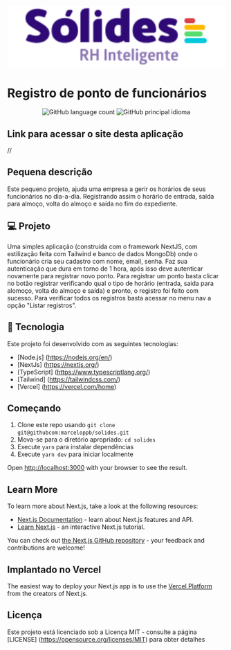 <img src="/public/logo.svg" alt="logo">

# Registro de ponto de funcionários

<p align = "center">
  <img alt = "GitHub language count" src = "https://img.shields.io/github/languages/count/marceloppb/solides">
  <img alt = "GitHub principal idioma" src = "https://img.shields.io/github/languages/top/marceloppb/solides">
</p>

## Link para acessar o site desta aplicação

<a>//</a>

## Pequena descrição

Este pequeno projeto, ajuda uma empresa a gerir os horários de seus funcionários no dia-a-dia. Registrando assim o horário de entrada, saída para almoço, volta do almoço e saída no fim do expediente.

## 💻 Projeto

Uma simples aplicação (construida com o framework NextJS, com estilização feita com Tailwind e banco de dados MongoDb) onde o funcionário cria seu cadastro com nome, email, senha. Faz sua autenticação que dura em torno de 1 hora, após isso deve autenticar novamente para registrar novo ponto.
Para registrar um ponto basta clicar no botão registrar verificando qual o tipo de horário (entrada, saida para alomoço, volta do almoço e saída) e pronto, o registro foi feito com sucesso. Para verificar todos os registros basta acessar no menu nav a opção "Listar registros".

## 🚀 Tecnologia

Este projeto foi desenvolvido com as seguintes tecnologias:

- [Node.js] (https://nodejs.org/en/)
- [NextJs] (https://nextjs.org/)
- [TypeScript] (https://www.typescriptlang.org/)
- [Tailwind] (https://tailwindcss.com/)
- [Vercel] (https://vercel.com/home)

## Começando

1. Clone este repo usando `git clone git@githubcom:marceloppb/solides.git`
2. Mova-se para o diretório apropriado: `cd solides` <br />
3. Execute `yarn` para instalar dependências <br />
4. Execute `yarn dev` para iniciar localmente <br />

Open [http://localhost:3000](http://localhost:3000) with your browser to see the result.

## Learn More

To learn more about Next.js, take a look at the following resources:

- [Next.js Documentation](https://nextjs.org/docs) - learn about Next.js features and API.
- [Learn Next.js](https://nextjs.org/learn) - an interactive Next.js tutorial.

You can check out [the Next.js GitHub repository](https://github.com/vercel/next.js/) - your feedback and contributions are welcome!

## Implantado no Vercel

The easiest way to deploy your Next.js app is to use the [Vercel Platform](https://vercel.com/import?utm_medium=default-template&filter=next.js&utm_source=create-next-app&utm_campaign=create-next-app-readme) from the creators of Next.js.

## Licença

Este projeto está licenciado sob a Licença MIT - consulte a página [LICENSE] (https://opensource.org/licenses/MIT) para obter detalhes
